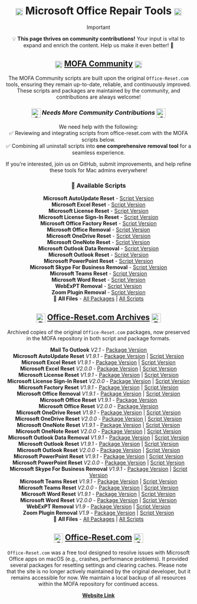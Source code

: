 <div style="text-align: center;">
  
# <img src="/images/repair.png" alt="Repair Image" width="20" style="vertical-align: middle; display: inline-block;" /> Microsoft Office Repair Tools <img src="/images/repair.png" alt="Repair Image" width="20" style="vertical-align: middle; display: inline-block;" />

> [!IMPORTANT]  
> 💡 **This page thrives on community contributions!** Your input is vital to expand and enrich the content. Help us make it even better! 🌟

## <img src="/images/repair.png" alt="Repair Image" width="20" style="vertical-align: middle; display: inline-block;" /> [MOFA Community](https://github.com/cocopuff2u/MOFA/tree/main/office_reset_tools/mofa_community_maintained/) <img src="/images/repair.png" alt="Repair Image" width="20" style="vertical-align: middle; display: inline-block;" /> 
<Badge type="tip" text="Maintained by Community" /> 

The MOFA Community scripts are built upon the original `Office-Reset.com` tools, ensuring they remain up-to-date, reliable, and continuously improved. These scripts and packages are maintained by the community, and contributions are always welcome!  

### **_<img src="/images/community.png" alt="Community Logo" width="25" style="vertical-align: middle; display: inline-block;" /> Needs More Community Contributions <img src="/images/community.png" alt="Community Logo" width="25" style="vertical-align: middle; display: inline-block;" />_**

We need help with the following:  
✅ Reviewing and integrating scripts from office-reset.com with the MOFA scripts below.  
✅ Combining all uninstall scripts into **one comprehensive removal tool** for a seamless experience.  

If you're interested, join us on GitHub, submit improvements, and help refine these tools for Mac admins everywhere!  

### 🔧 Available Scripts 

**Microsoft AutoUpdate Reset** - [Script Version](https://github.com/cocopuff2u/MOFA/blob/main/office_reset_tools/mofa_community_maintained/scripts/MOFA_Community_Microsoft_AutoUpdate_Reset.zsh) <br>
**Microsoft Excel Reset** - [Script Version](https://github.com/cocopuff2u/MOFA/blob/main/office_reset_tools/mofa_community_maintained/scripts/MOFA_Community_Microsoft_Excel_Reset.zsh) <br>
**Microsoft License Reset** - [Script Version](https://github.com/cocopuff2u/MOFA/blob/main/office_reset_tools/mofa_community_maintained/scripts/MOFA_Community_Microsoft_License_Reset.zsh) <br>
**Microsoft License Sign-In Reset** - [Script Version](https://github.com/cocopuff2u/MOFA/blob/main/office_reset_tools/mofa_community_maintained/scripts/MOFA_Community_Microsoft_OfficeLicenseSignIn_Reset.zsh) <br>
**Microsoft Office Factory Reset** - [Script Version](https://github.com/cocopuff2u/MOFA/blob/main/office_reset_tools/mofa_community_maintained/scripts/MOFA_Community_Microsoft_Office_Factory_Reset.zsh) <br>
**Microsoft Office Removal** - [Script Version](https://github.com/cocopuff2u/MOFA/blob/main/office_reset_tools/mofa_community_maintained/scripts/MOFA_Community_Microsoft_Office_Removal.zsh) <br>
**Microsoft OneDrive Reset** - [Script Version](https://github.com/cocopuff2u/MOFA/blob/main/office_reset_tools/mofa_community_maintained/scripts/MOFA_Community_Microsoft_OneDrive_Reset.zsh) <br>
**Microsoft OneNote Reset** - [Script Version](https://github.com/cocopuff2u/MOFA/blob/main/office_reset_tools/mofa_community_maintained/scripts/MOFA_Community_Microsoft_OneNote_Reset.zsh) <br>
**Microsoft Outlook Data Removal** - [Script Version](https://github.com/cocopuff2u/MOFA/blob/main/office_reset_tools/mofa_community_maintained/scripts/MOFA_Community_Microsoft_Outlook_Data_Removal.zsh) <br>
**Microsoft Outlook Reset** - [Script Version](https://github.com/cocopuff2u/MOFA/blob/main/office_reset_tools/mofa_community_maintained/scripts/MOFA_Community_Microsoft_Outlook_Reset.zsh) <br>
**Microsoft PowerPoint Reset** - [Script Version](https://github.com/cocopuff2u/MOFA/blob/main/office_reset_tools/mofa_community_maintained/scripts/MOFA_Community_Microsoft_PowerPoint_Reset.zsh) <br>
**Microsoft Skype For Business Removal** - [Script Version](https://github.com/cocopuff2u/MOFA/blob/main/office_reset_tools/mofa_community_maintained/scripts/MOFA_Community_Microsoft_SkypeForBusiness_Removal.zsh) <br>
**Microsoft Teams Reset** - [Script Version](https://github.com/cocopuff2u/MOFA/blob/main/office_reset_tools/mofa_community_maintained/scripts/MOFA_Community_Microsoft_Teams_Reset.zsh) <br>
**Microsoft Word Reset** - [Script Version](https://github.com/cocopuff2u/MOFA/blob/main/office_reset_tools/mofa_community_maintained/scripts/MOFA_Community_Microsoft_Word_Reset.zsh) <br>
**WebExPT Removal** - [Script Version](https://github.com/cocopuff2u/MOFA/blob/main/office_reset_tools/mofa_community_maintained/scripts/MOFA_Community_WebExPT_Removal.zsh) <br>
**Zoom Plugin Removal** - [Script Version](https://github.com/cocopuff2u/MOFA/blob/main/office_reset_tools/mofa_community_maintained/scripts/MOFA_Community_ZoomPlugin_Removal.zsh) <br>
📁 **All Files** - [All Packages](https://github.com/cocopuff2u/MOFA/tree/main/office_reset_tools/mofa_community_maintained/packages) | [All Scripts](https://github.com/cocopuff2u/MOFA/tree/main/office_reset_tools/mofa_community_maintained/scripts) <br>

## <img src="/images/pkg-icon.png" alt="Pkg Logo" width="25" style="vertical-align: middle; display: inline-block;" /> [Office-Reset.com Archives](https://github.com/cocopuff2u/MOFA/tree/main/office_reset_tools/office_reset_archived/) <img src="/images/pkg-icon.png" alt="Pkg Logo" width="25" style="vertical-align: middle; display: inline-block;" /> 
<Badge type="warning" text="No Longer Supported/Maintained" />

Archived copies of the original `Office-Reset.com` packages, now preserved in the MOFA repository in both script and package formats. <br>

**Mail To Outlook** *V2.1* - [Package Version](https://github.com/cocopuff2u/MOFA/raw/refs/heads/main/office_reset_tools/office_reset_archived/packages/Office-Reset.com_MailToOutlook_2.1.pkg) <br>
**Microsoft AutoUpdate Reset** *V1.9.1* - [Package Version](https://github.com/cocopuff2u/MOFA/raw/refs/heads/main/office_reset_tools/office_reset_archived/packages/Office-Reset.com_Microsoft_AutoUpdate_Reset_1.9.1.pkg) | [Script Version](https://github.com/cocopuff2u/MOFA/blob/main/office_reset_tools/office_reset_archived/scripts/Office-Reset.com_Microsoft_AutoUpdate_Reset_1.9.1.zsh) <br>
**Microsoft Excel Reset** *V1.9.1* - [Package Version](https://github.com/cocopuff2u/MOFA/raw/refs/heads/main/office_reset_tools/office_reset_archived/packages/Office-Reset.com_Microsoft_Excel_Reset_1.9.1.pkg) | [Script Version](https://github.com/cocopuff2u/MOFA/blob/main/office_reset_tools/office_reset_archived/scripts/Office-Reset.com_Microsoft_Excel_Reset_1.9.1.zsh) <br>
**Microsoft Excel Reset** *V2.0.0* - [Package Version](https://github.com/cocopuff2u/MOFA/raw/refs/heads/main/office_reset_tools/office_reset_archived/packages/Office-Reset.com_Microsoft_Excel_Reset_2.0.0.pkg) | [Script Version](https://github.com/cocopuff2u/MOFA/blob/main/office_reset_tools/office_reset_archived/scripts/Office-Reset.com_Microsoft_Excel_Reset_2.0.0.zsh) <br>
**Microsoft License Reset** *V1.9.1* - [Package Version](https://github.com/cocopuff2u/MOFA/raw/refs/heads/main/office_reset_tools/office_reset_archived/packages/Office-Reset.com_Microsoft_License_Reset_1.9.1.pkg) | [Script Version](https://github.com/cocopuff2u/MOFA/blob/main/office_reset_tools/office_reset_archived/scripts/Office-Reset.com_Microsoft_License_Reset_1.9.1.zsh) <br>
**Microsoft License Sign-In Reset** *V2.0.0* - [Package Version](https://github.com/cocopuff2u/MOFA/raw/refs/heads/main/office_reset_tools/office_reset_archived/packages/Office-Reset.com_Microsoft_OfficeLicenseSignIn_Reset_2.0.0.pkg) | [Script Version](https://github.com/cocopuff2u/MOFA/blob/main/office_reset_tools/office_reset_archived/scripts/Office-Reset.com_Microsoft_OfficeLicenseSignIn_Reset_2.0.0.zsh) <br>
**Microsoft Factory Reset** *V1.9.1* - [Package Version](https://github.com/cocopuff2u/MOFA/raw/refs/heads/main/office_reset_tools/office_reset_archived/packages/Office-Reset.com_Microsoft_Office_Factory_Reset_1.9.1.pkg) | [Script Version](https://github.com/cocopuff2u/MOFA/blob/main/office_reset_tools/office_reset_archived/scripts/Office-Reset.com_Microsoft_Office_Factory_Reset_1.9.1.zsh) <br>
**Microsoft Office Removal** *V1.9.1* - [Package Version](https://github.com/cocopuff2u/MOFA/raw/refs/heads/main/office_reset_tools/office_reset_archived/packages/Office-Reset.com_Microsoft_Office_Removal_1.9.1.pkg) | [Script Version](https://github.com/cocopuff2u/MOFA/blob/main/office_reset_tools/office_reset_archived/scripts/Office-Reset.com_Microsoft_Office_Removal_1.9.1.zsh) <br>
**Microsoft Office Reset** *V1.9.1* - [Package Version](https://github.com/cocopuff2u/MOFA/raw/refs/heads/main/office_reset_tools/office_reset_archived/packages/Office-Reset.com_Microsoft_Office_Reset_1.9.1.pkg) <br>
**Microsoft Office Reset** *V2.0.0* - [Package Version](https://github.com/cocopuff2u/MOFA/raw/refs/heads/main/office_reset_tools/office_reset_archived/packages/Office-Reset.com_Microsoft_Office_Reset_2.0.0.pkg) <br>
**Microsoft OneDrive Reset** *V1.9.1* - [Package Version](https://github.com/cocopuff2u/MOFA/raw/refs/heads/main/office_reset_tools/office_reset_archived/packages/Office-Reset.com_Microsoft_OneDrive_Reset_1.9.1.pkg) | [Script Version](https://github.com/cocopuff2u/MOFA/blob/main/office_reset_tools/office_reset_archived/scripts/Office-Reset.com_Microsoft_OneDrive_Reset_1.9.1.zsh) <br>
**Microsoft OneDrive Reset** *V2.0.0* - [Package Version](https://github.com/cocopuff2u/MOFA/raw/refs/heads/main/office_reset_tools/office_reset_archived/packages/Office-Reset.com_Microsoft_OneDrive_Reset_2.0.0.pkg) | [Script Version](https://github.com/cocopuff2u/MOFA/blob/main/office_reset_tools/office_reset_archived/scripts/Office-Reset.com_Microsoft_OneDrive_Reset_2.0.0.zsh) <br>
**Microsoft OneNote Reset** *V1.9.1* - [Package Version](https://github.com/cocopuff2u/MOFA/raw/refs/heads/main/office_reset_tools/office_reset_archived/packages/Office-Reset.com_Microsoft_OneNote_Reset_1.9.1.pkg) | [Script Version](https://github.com/cocopuff2u/MOFA/blob/main/office_reset_tools/office_reset_archived/scripts/Office-Reset.com_Microsoft_OneNote_Reset_1.9.1.zsh) <br>
**Microsoft OneNote Reset** *V2.0.0* - [Package Version](https://github.com/cocopuff2u/MOFA/raw/refs/heads/main/office_reset_tools/office_reset_archived/packages/Office-Reset.com_Microsoft_OneNote_Reset_2.0.0.pkg) | [Script Version](https://github.com/cocopuff2u/MOFA/blob/main/office_reset_tools/office_reset_archived/scripts/Office-Reset.com_Microsoft_OneNote_Reset_2.0.0.zsh) <br>
**Microsoft Outlook Data Removal** *V1.9.1* - [Package Version](https://github.com/cocopuff2u/MOFA/raw/refs/heads/main/office_reset_tools/office_reset_archived/packages/Office-Reset.com_Microsoft_Outlook_Data_Removal_1.9.1.pkg) | [Script Version](https://github.com/cocopuff2u/MOFA/blob/main/office_reset_tools/office_reset_archived/scripts/Office-Reset.com_Microsoft_Outlook_Data_Removal_1.9.1.zsh) <br>
**Microsoft Outlook Reset** *V1.9.1* - [Package Version](https://github.com/cocopuff2u/MOFA/raw/refs/heads/main/office_reset_tools/office_reset_archived/packages/Office-Reset.com_Microsoft_Outlook_Reset_1.9.1.pkg) | [Script Version](https://github.com/cocopuff2u/MOFA/blob/main/office_reset_tools/office_reset_archived/scripts/Office-Reset.com_Microsoft_Outlook_Reset_1.9.1.zsh) <br>
**Microsoft Outlook Reset** *V2.0.0* - [Package Version](https://github.com/cocopuff2u/MOFA/raw/refs/heads/main/office_reset_tools/office_reset_archived/packages/Office-Reset.com_Microsoft_Outlook_Reset_2.0.0.pkg) | [Script Version](https://github.com/cocopuff2u/MOFA/blob/main/office_reset_tools/office_reset_archived/scripts/Office-Reset.com_Microsoft_Outlook_Reset_2.0.0.zsh) <br>
**Microsoft PowerPoint Reset** *V1.9.1* - [Package Version](https://github.com/cocopuff2u/MOFA/raw/refs/heads/main/office_reset_tools/office_reset_archived/packages/Office-Reset.com_Microsoft_PowerPoint_Reset_1.9.1.pkg) | [Script Version](https://github.com/cocopuff2u/MOFA/blob/main/office_reset_tools/office_reset_archived/scripts/Office-Reset.com_Microsoft_PowerPoint_Reset_1.9.1.zsh) <br>
**Microsoft PowerPoint Reset** *V2.0.0* - [Package Version](https://github.com/cocopuff2u/MOFA/raw/refs/heads/main/office_reset_tools/office_reset_archived/packages/Office-Reset.com_Microsoft_PowerPoint_Reset_2.0.0.pkg) | [Script Version](https://github.com/cocopuff2u/MOFA/blob/main/office_reset_tools/office_reset_archived/scripts/Office-Reset.com_Microsoft_PowerPoint_Reset_2.0.0.zsh) <br>
**Microsoft Skype For Business Removal** *V1.9.1* - [Package Version](https://github.com/cocopuff2u/MOFA/raw/refs/heads/main/office_reset_tools/office_reset_archived/packages/Office-Reset.com_Microsoft_SkypeForBusiness_Removal_1.9.1.pkg) | [Script Version](https://github.com/cocopuff2u/MOFA/blob/main/office_reset_tools/office_reset_archived/scripts/Office-Reset.com_Microsoft_SkypeForBusiness_Removal_1.9.1.zsh) <br>
**Microsoft Teams Reset** *V1.9.1* - [Package Version](https://github.com/cocopuff2u/MOFA/raw/refs/heads/main/office_reset_tools/office_reset_archived/packages/Office-Reset.com_Microsoft_Teams_Reset_1.9.1.pkg) | [Script Version](https://github.com/cocopuff2u/MOFA/blob/main/office_reset_tools/office_reset_archived/scripts/Office-Reset.com_Microsoft_Teams_Reset_1.9.1.zsh) <br>
**Microsoft Teams Reset** *V2.0.0* - [Package Version](https://github.com/cocopuff2u/MOFA/raw/refs/heads/main/office_reset_tools/office_reset_archived/packages/Office-Reset.com_Microsoft_Teams_Reset_2.0.0.pkg) | [Script Version](https://github.com/cocopuff2u/MOFA/blob/main/office_reset_tools/office_reset_archived/scripts/Office-Reset.com_Microsoft_Teams_Reset_2.0.0.zsh) <br>
**Microsoft Word Reset** *V1.9.1* - [Package Version](https://github.com/cocopuff2u/MOFA/raw/refs/heads/main/office_reset_tools/office_reset_archived/packages/Office-Reset.com_Microsoft_Word_Reset_1.9.1.pkg) | [Script Version](https://github.com/cocopuff2u/MOFA/blob/main/office_reset_tools/office_reset_archived/scripts/Office-Reset.com_Microsoft_Word_Reset_1.9.1.zsh) <br>
**Microsoft Word Reset** *V2.0.0* - [Package Version](https://github.com/cocopuff2u/MOFA/raw/refs/heads/main/office_reset_tools/office_reset_archived/packages/Office-Reset.com_Microsoft_Word_Reset_2.0.0.pkg) | [Script Version](https://github.com/cocopuff2u/MOFA/blob/main/office_reset_tools/office_reset_archived/scripts/Office-Reset.com_Microsoft_Word_Reset_2.0.0.zsh) <br>
**WebExPT Removal** *V1.9* - [Package Version](https://github.com/cocopuff2u/MOFA/raw/refs/heads/main/office_reset_tools/office_reset_archived/packages/Office-Reset.com_WebExPT_Removal_1.9.pkg) | [Script Version](https://github.com/cocopuff2u/MOFA/blob/main/office_reset_tools/office_reset_archived/scripts/Office-Reset.com_WebExPT_Removal_1.9.zsh) <br>
**Zoom Plugin Removal** *V1.9* - [Package Version](https://github.com/cocopuff2u/MOFA/raw/refs/heads/main/office_reset_tools/office_reset_archived/packages/Office-Reset.com_ZoomPlugin_Removal_1.9.pkg) | [Script Version](https://github.com/cocopuff2u/MOFA/blob/main/office_reset_tools/office_reset_archived/scripts/Office-Reset.com_ZoomPlugin_Removal_1.9.zsh) <br>
📁 **All Files** - [All Packages](https://github.com/cocopuff2u/MOFA/tree/main/office_reset_tools/office_reset_archived/packages) | [All Scripts](https://github.com/cocopuff2u/MOFA/tree/main/office_reset_tools/office_reset_archived/scripts) <br>

## <img src="/images/Office_Reset_512x512.png" alt="Office Reset Logo" width="25" style="vertical-align: middle; display: inline-block;" /> [Office-Reset.com](https://office-reset.com/macadmins/) <img src="/images/Office_Reset_512x512.png" alt="Office Reset Logo" width="25" style="vertical-align: middle; display: inline-block;" /> 
<Badge type="warning" text="No Longer Supported/Maintained" />

`Office-Reset.com` was a free tool designed to resolve issues with Microsoft Office apps on macOS (e.g., crashes, performance problems). It provided several packages for resetting settings and clearing caches. Please note that the site is no longer actively maintained by the original developer, but it remains accessible for now. We maintain a local backup of all resources within the MOFA repository for continued access.

[**Website Link**](https://office-reset.com/)

</div>